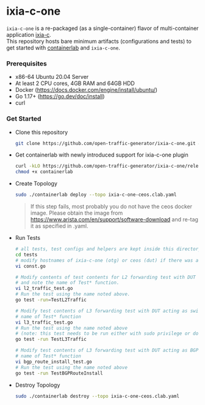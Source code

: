 # ixia-c-one

`ixia-c-one` is a re-packaged (as a single-container) flavor of multi-container application [ixia-c](https://github.com/open-traffic-generator/ixia-c).  
This repository hosts bare minimum artifacts (configurations and tests) to get started with [containerlab](https://containerlab.srlinux.dev/) and `ixia-c-one`.

### Prerequisites

- x86-64 Ubuntu 20.04 Server
- At least 2 CPU cores, 4GB RAM and 64GB HDD
- Docker (https://docs.docker.com/engine/install/ubuntu/)
- Go 1.17+ (https://go.dev/doc/install)
- curl

### Get Started

- Clone this repository

    ```sh
    git clone https://github.com/open-traffic-generator/ixia-c-one.git && cd ixia-c-one
    ```

- Get containerlab with newly introduced support for ixia-c-one plugin

    ```sh
    curl -kLO https://github.com/open-traffic-generator/ixia-c-one/releases/download/v0.0.1-2610/containerlab
    chmod +x containerlab
    ```

- Create Topology

    ```sh
    sudo ./containerlab deploy --topo ixia-c-one-ceos.clab.yaml
    ```

    > If this step fails, most probably you do not have the ceos docker image. 
    > Please obtain the image from https://www.arista.com/en/support/software-download and re-tag it as specified in .yaml.

- Run Tests

    ```sh
    # all tests, test configs and helpers are kept inside this directory
    cd tests
    # modify hostnames of ixia-c-one (otg) or ceos (dut) if there was a change in .clab.yaml
    vi const.go
    
    # Modify contents of test contents for L2 forwarding test with DUT acting as a switch if needed
    # and note the name of Test* function.
    vi l2_traffic_test.go
    # Run the test using the name noted above. 
    go test -run=TestL2Traffic

    # Modify test contents of L3 forwarding test with DUT acting as switch if needed and note the
    # name of Test* function
    vi l3_traffic_test.go
    # Run the test using the name noted above 
    # (note: this test needs to be run either with sudo privilege or docker configured in sudo group)
    go test -run TestL3Traffic
    
    # Modify test contents of L3 forwarding test with DUT acting as BGP router if needed and note the
    # name of Test* function
    vi bgp_route_install_test.go
    # Run the test using the name noted above
    go test -run TestBGPRouteInstall
    ```

- Destroy Topology

    ```sh
    sudo ./containerlab destroy --topo ixia-c-one-ceos.clab.yaml
    ```
